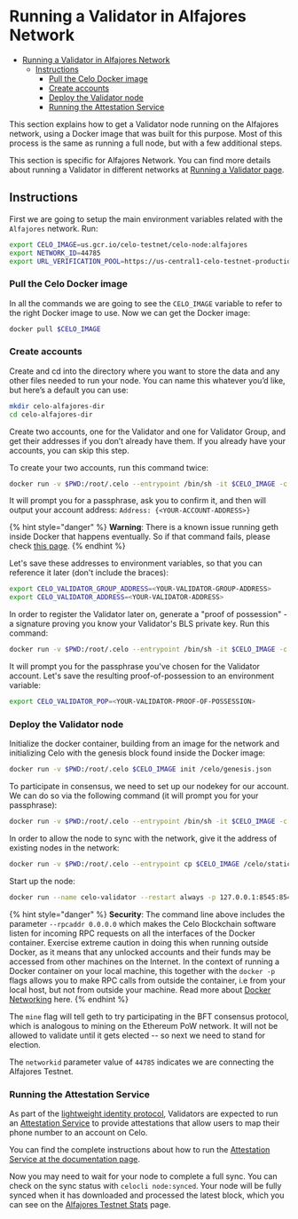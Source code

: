 # Running a Validator in Alfajores Network

- [Running a Validator in Alfajores Network](#running-a-validator-in-alfajores-network)
  - [Instructions](#instructions)
    - [Pull the Celo Docker image](#pull-the-celo-docker-image)
    - [Create accounts](#create-accounts)
    - [Deploy the Validator node](#deploy-the-validator-node)
    - [Running the Attestation Service](#running-the-attestation-service)

This section explains how to get a Validator node running on the Alfajores network, using a Docker image that was built for this purpose. Most of this process is the same as running a full node, but with a few additional steps.

This section is specific for Alfajores Network. You can find more details about running a Validator in different networks at [Running a Validator page](running-a-validator.md).

## Instructions

First we are going to setup the main environment variables related with the `Alfajores` network. Run:

```bash
export CELO_IMAGE=us.gcr.io/celo-testnet/celo-node:alfajores
export NETWORK_ID=44785
export URL_VERIFICATION_POOL=https://us-central1-celo-testnet-production.cloudfunctions.net/handleVerificationRequestalfajores/v0.1/sms/
```

### Pull the Celo Docker image

In all the commands we are going to see the `CELO_IMAGE` variable to refer to the right Docker image to use. Now we can get the Docker image:

```bash
docker pull $CELO_IMAGE
```

### Create accounts

Create and cd into the directory where you want to store the data and any other files needed to run your node. You can name this whatever you’d like, but here’s a default you can use:

```bash
mkdir celo-alfajores-dir
cd celo-alfajores-dir
```

Create two accounts, one for the Validator and one for Validator Group, and get their addresses if you don’t already have them. If you already have your accounts, you can skip this step.

To create your two accounts, run this command twice:

```bash
docker run -v $PWD:/root/.celo --entrypoint /bin/sh -it $CELO_IMAGE -c "geth account new"
```

It will prompt you for a passphrase, ask you to confirm it, and then will output your account address: `Address: {<YOUR-ACCOUNT-ADDRESS>}`

{% hint style="danger" %}
**Warning**: There is a known issue running geth inside Docker that happens eventually. So if that command fails, please check [this page](https://forum.celo.org/t/setting-up-a-validator-faq/90).
{% endhint %}

Let's save these addresses to environment variables, so that you can reference it later (don't include the braces):

```bash
export CELO_VALIDATOR_GROUP_ADDRESS=<YOUR-VALIDATOR-GROUP-ADDRESS>
export CELO_VALIDATOR_ADDRESS=<YOUR-VALIDATOR-ADDRESS>
```

In order to register the Validator later on, generate a "proof of possession" - a signature proving you know your Validator's BLS private key. Run this command:

```bash
docker run -v $PWD:/root/.celo --entrypoint /bin/sh -it $CELO_IMAGE -c "geth account proof-of-possession $CELO_VALIDATOR_ADDRESS"
```

It will prompt you for the passphrase you've chosen for the Validator account. Let's save the resulting proof-of-possession to an environment variable:

```bash
export CELO_VALIDATOR_POP=<YOUR-VALIDATOR-PROOF-OF-POSSESSION>
```

### Deploy the Validator node

Initialize the docker container, building from an image for the network and initializing Celo with the genesis block found inside the Docker image:

```bash
docker run -v $PWD:/root/.celo $CELO_IMAGE init /celo/genesis.json
```

To participate in consensus, we need to set up our nodekey for our account. We can do so via the following command \(it will prompt you for your passphrase\):

```bash
docker run -v $PWD:/root/.celo --entrypoint /bin/sh -it $CELO_IMAGE -c "geth account set-node-key $CELO_VALIDATOR_ADDRESS"
```

In order to allow the node to sync with the network, give it the address of existing nodes in the network:

```bash
docker run -v $PWD:/root/.celo --entrypoint cp $CELO_IMAGE /celo/static-nodes.json /root/.celo/
```

Start up the node:

```bash
docker run --name celo-validator --restart always -p 127.0.0.1:8545:8545 -p 127.0.0.1:8546:8546 -p 30303:30303 -p 30303:30303/udp -v $PWD:/root/.celo $CELO_IMAGE --verbosity 3 --networkid 44785 --syncmode full --rpc --rpcaddr 0.0.0.0 --rpcapi eth,net,web3,debug,admin,personal --maxpeers 1100 --mine --miner.verificationpool=$URL_VERIFICATION_POOL --etherbase $CELO_VALIDATOR_ADDRESS
```

{% hint style="danger" %}
**Security**: The command line above includes the parameter `--rpcaddr 0.0.0.0` which makes the Celo Blockchain software listen for incoming RPC requests on all the interfaces of the Docker container. Exercise extreme caution in doing this when running outside Docker, as it means that any unlocked accounts and their funds may be accessed from other machines on the Internet. In the context of running a Docker container on your local machine, this together with the `docker -p` flags allows you to make RPC calls from outside the container, i.e from your local host, but not from outside your machine. Read more about [Docker Networking](https://docs.docker.com/network/network-tutorial-standalone/#use-user-defined-bridge-networks) here.
{% endhint %}

The `mine` flag will tell geth to try participating in the BFT consensus protocol, which is analogous to mining on the Ethereum PoW network. It will not be allowed to validate until it gets elected -- so next we need to stand for election.

The `networkid` parameter value of `44785` indicates we are connecting the Alfajores Testnet.

### Running the Attestation Service

As part of the [lightweight identity protocol](/celo-codebase/protocol/identity), Validators are expected to run an [Attestation Service](https://github.com/celo-org/celo-monorepo/tree/master/packages/attestation-service) to provide attestations that allow users to map their phone number to an account on Celo.

You can find the complete instructions about how to run the [Attestation Service at the documentation page](running-attestation-service.md).

Now you may need to wait for your node to complete a full sync. You can check on the sync status with `celocli node:synced`. Your node will be fully synced when it has downloaded and processed the latest block, which you can see on the [Alfajores Testnet Stats](https://alfajores-ethstats.celo-testnet.org/) page.
